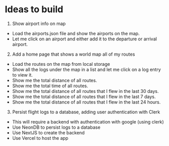 # Ideas to build

1. Show airport info on map 
- Load the airports.json file and show the airports on the map. 
- Let me click on an airport and either add it to the departure or arrival airport.

2. Add a home page that shows a world map all of my routes
- Load the routes on the map from local storage
- Show all the logs under the map in a list and let me click on a log entry to view it.
- Show me the total distance of all routes.
- Show me the total time of all routes.
- Show me the total distance of all routes that I flew in the last 30 days.
- Show me the total distance of all routes that I flew in the last 7 days.
- Show me the total distance of all routes that I flew in the last 24 hours.

3. Persist flight logs to a database, adding user authentication with Clerk
- This will require a backend with authentication with google (using clerk)
- Use NeonDB to persist logs to a database
- Use NextJS to create the backend
- Use Vercel to host the app 


